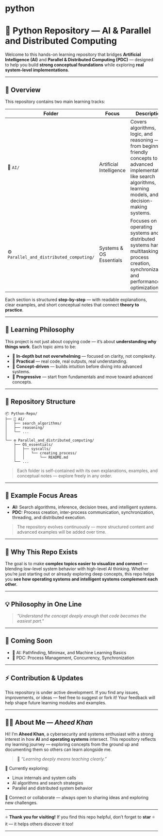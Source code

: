 # python



# 🧠 Python Repository — AI & Parallel and Distributed Computing

Welcome to this hands-on learning repository that bridges **Artificial Intelligence (AI)** and **Parallel & Distributed Computing (PDC)** — designed to help you build **strong conceptual foundations** while exploring **real system-level implementations**.

---

## 🚀 Overview

This repository contains two main learning tracks:

| Folder                                   | Focus                   | Description                                                                                                                                                                 |
| ---------------------------------------- | ----------------------- | --------------------------------------------------------------------------------------------------------------------------------------------------------------------------- |
| 🧩 `AI/`                                 | Artificial Intelligence | Covers algorithms, logic, and reasoning — from beginner-friendly concepts to advanced implementations like search algorithms, learning models, and decision-making systems. |
| ⚙️ `Parallel_and_distributed_computing/` | Systems & OS Essentials | Focuses on how operating systems and distributed systems handle multitasking, process creation, synchronization, and performance optimization.                              |

Each section is structured **step-by-step** — with readable explanations, clear examples, and short conceptual notes that connect **theory to practice**.

---

## 🎯 Learning Philosophy

This project is not just about copying code — it’s about **understanding why things work**.
Each topic aims to be:

* 🔹 **In-depth but not overwhelming** — focused on clarity, not complexity.
* 🔹 **Practical** — real code, real outputs, real understanding.
* 🔹 **Concept-driven** — builds intuition before diving into advanced systems.
* 🔹 **Progressive** — start from fundamentals and move toward advanced concepts.

---

## 🧩 Repository Structure

```
📦 Python-Repo/
├── 🧠 AI/
│   ├── search_algorithms/
│   ├── reasoning/
│   └── ...
│
└── ⚙️ Parallel_and_distributed_computing/
    ├── OS_essentials/
    │   ├── syscalls/
    │   │   └── creating_process/
    │   │       └── README.md
    └── ...
```

> Each folder is self-contained with its own explanations, examples, and conceptual notes — explore freely in any order.

---

## 🧩 Example Focus Areas

* **AI:** Search algorithms, inference, decision trees, and intelligent systems.
* **PDC:** Process creation, inter-process communication, synchronization, threading, and distributed execution.

> The repository evolves continuously — more structured content and advanced examples will be added over time.

---

## 🧠 Why This Repo Exists

The goal is to make **complex topics easier to visualize and connect** — blending low-level system behavior with high-level AI thinking.
Whether you’re just starting out or already exploring deep concepts, this repo helps you **see how operating systems and intelligent systems complement each other**.

---

## 💡 Philosophy in One Line

> *"Understand the concept deeply enough that code becomes the easiest part."*

---

## 🧩 Coming Soon

* 🔸 AI: Pathfinding, Minimax, and Machine Learning Basics
* 🔸 PDC: Process Management, Concurrency, Synchronization

---

## ⚡ Contribution & Updates

This repository is under active development.
If you find any issues, improvements, or ideas — feel free to suggest or fork it!
Your feedback will help shape future learning modules and examples.

---

## 👨‍💻 About Me — *Aheed Khan*

Hi! I’m **Aheed Khan**, a cybersecurity and systems enthusiast with a strong interest in how **AI** and **operating systems** intersect.
This repository reflects my learning journey — exploring concepts from the ground up and documenting them so others can learn alongside me.

> 🧩 *“Learning deeply means teaching clearly.”*

📍 Currently exploring:

* Linux internals and system calls
* AI algorithms and search strategies
* Parallel and distributed system behavior

💬 Connect or collaborate — always open to sharing ideas and exploring new challenges.

---

⭐ **Thank you for visiting!**
If you find this repo helpful, don’t forget to **star** ⭐ it — it helps others discover it too!

---

